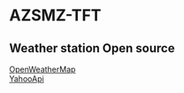 # AZSMZ-TFT
## Weather station Open source 
[OpenWeatherMap](weatherstation/OpenWeatherMap)     
[YahooApi](weatherstation/YahooApi)     

